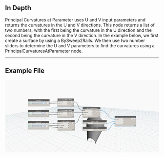 ## In Depth
Principal Curvatures at Parameter uses U and V input parameters and returns the curvatures in the U and V directions. This node returns a list of two numbers, with the first being the curvature in the U direction and the second being the curvature in the V direction. In the example below, we first create a surface by using a BySweep2Rails. We then use two number sliders to determine the U and V parameters to find the curvatures using a PrincipalCurvaturesAtParameter node.
___
## Example File

![PrincipalCurvaturesAtParameter](./Autodesk.DesignScript.Geometry.Surface.PrincipalCurvaturesAtParameter_img.jpg)

